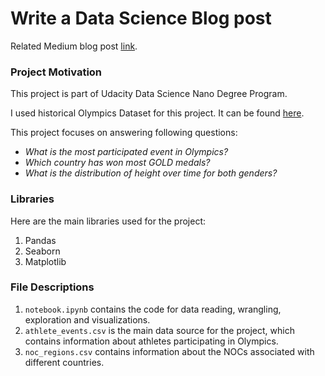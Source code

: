 # Write a Data Science Blog post

Related Medium blog post [link](https://nauman-naeem.medium.com/olympics-data-exploration-dc59941d01c6).

### Project Motivation

This project is part of Udacity Data Science Nano Degree Program.

I used historical Olympics Dataset for this project. It can be found [here](https://www.kaggle.com/heesoo37/120-years-of-olympic-history-athletes-and-results).

This project focuses on answering following questions:

- *What is the most participated event in Olympics?*
- *Which country has won most GOLD medals?*
- *What is the distribution of height over time for both genders?*

### Libraries

Here are the main libraries used for the project:

1. Pandas
2. Seaborn
3. Matplotlib

### File Descriptions

1. `notebook.ipynb` contains the code for data reading, wrangling, exploration and visualizations.
2. `athlete_events.csv` is the main data source for the project, which contains information about athletes participating in Olympics.
3. `noc_regions.csv` contains information about the NOCs associated with different countries.